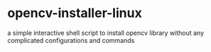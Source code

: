 # opencv-installer-linux
a simple interactive shell script to install opencv library without any complicated configurations and commands 

